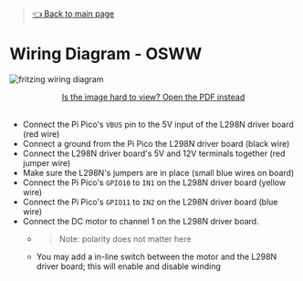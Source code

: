 > [👈 Back to main page](../README.md)

# Wiring Diagram - OSWW
![fritzing wiring diagram](./images/osww.svg)

<div align="center">
    <a href="./images/osww.pdf">Is the image hard to view? Open the PDF instead</a>
</div>
<br />

- Connect the Pi Pico's `VBUS` pin to the 5V input of the L298N driver board (red wire)
- Connect a ground from the Pi Pico the L298N driver board (black wire)
- Connect the L298N driver board's 5V and 12V terminals together (red jumper wire)
- Make sure the L298N's jumpers are in place (small blue wires on board)
- Connect the Pi Pico's `GPIO10` to `IN1` on the L298N driver board (yellow wire)
- Connect the Pi Pico's `GPIO11` to `IN2` on the L298N driver board (blue wire)
- Connect the DC motor to channel 1 on the L298N driver board.
    - > Note: polarity does not matter here
    - You may add a in-line switch between the motor and the L298N driver board; this will enable and disable winding